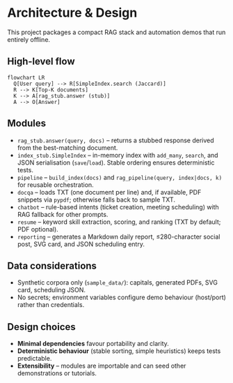 # Architecture & Design

This project packages a compact RAG stack and automation demos that run entirely offline.

## High-level flow
```mermaid
flowchart LR
  Q[User query] --> R[SimpleIndex.search (Jaccard)]
  R --> K[Top-K documents]
  K --> A[rag_stub.answer (stub)]
  A --> O[Answer]
```

## Modules
- `rag_stub.answer(query, docs)` – returns a stubbed response derived from the best-matching document.
- `index_stub.SimpleIndex` – in-memory index with `add_many`, `search`, and JSON serialisation (`save`/`load`). Stable ordering ensures deterministic tests.
- `pipeline` – `build_index(docs)` and `rag_pipeline(query, index|docs, k)` for reusable orchestration.
- `docqa` – loads TXT (one document per line) and, if available, PDF snippets via `pypdf`; otherwise falls back to sample TXT.
- `chatbot` – rule-based intents (ticket creation, meeting scheduling) with RAG fallback for other prompts.
- `resume` – keyword skill extraction, scoring, and ranking (TXT by default; PDF optional).
- `reporting` – generates a Markdown daily report, ≤280-character social post, SVG card, and JSON scheduling entry.

## Data considerations
- Synthetic corpora only (`sample_data/`): capitals, generated PDFs, SVG card, scheduling JSON.
- No secrets; environment variables configure demo behaviour (host/port) rather than credentials.

## Design choices
- **Minimal dependencies** favour portability and clarity.
- **Deterministic behaviour** (stable sorting, simple heuristics) keeps tests predictable.
- **Extensibility** – modules are importable and can seed other demonstrations or tutorials.

